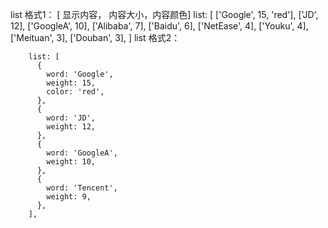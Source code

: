 list 格式1： [ 显示内容， 内容大小，内容颜色]
  list: [
       ['Google', 15,  'red'],
         ['JD', 12],
      ['GoogleA', 10],
        ['Alibaba', 7],
           ['Baidu', 6],
           ['NetEase', 4],
           ['Youku', 4],
           ['Meituan', 3],
           ['Douban', 3], 
       ]
list 格式2：

        list: [
          {
            word: 'Google',
            weight: 15,
            color: 'red',
          },
          {
            word: 'JD',
            weight: 12,
          },
          {
            word: 'GoogleA',
            weight: 10,
          },
          {
            word: 'Tencent',
            weight: 9,
          },
        ],